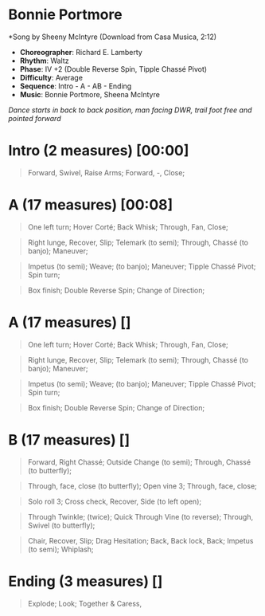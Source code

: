 # Bonnie Portmore
*Song by Sheeny McIntyre (Download from Casa Musica, 2:12)

* **Choreographer**: Richard E. Lamberty
* **Rhythm**: Waltz
* **Phase**: IV +2 (Double Reverse Spin, Tipple Chassé Pivot)
* **Difficulty**: Average
* **Sequence**: Intro - A - AB - Ending
* **Music**: Bonnie Portmore, Sheena McIntyre


*Dance starts in back to back position, man facing DWR, trail foot free and pointed forward*

# Intro (2 measures) [00:00]

> Forward, Swivel, Raise Arms; Forward, -, Close;

# A (17 measures) [00:08]

> One left turn; Hover Corté; Back Whisk; Through, Fan, Close;

> Right lunge, Recover, Slip; Telemark (to semi); Through, Chassé (to banjo); Maneuver;

> Impetus (to semi); Weave; (to banjo); Maneuver; Tipple Chassé Pivot; Spin turn;

> Box finish; Double Reverse Spin; Change of Direction;

# A (17 measures) []

> One left turn; Hover Corté; Back Whisk; Through, Fan, Close;

> Right lunge, Recover, Slip; Telemark (to semi); Through, Chassé (to banjo); Maneuver;

> Impetus (to semi); Weave; (to banjo); Maneuver; Tipple Chassé Pivot; Spin turn;

> Box finish; Double Reverse Spin; Change of Direction;


# B (17 measures) []

> Forward, Right Chassé; Outside Change (to semi); Through, Chassé (to butterfly);

> Through, face, close (to butterfly); Open vine 3; Through, face, close;

> Solo roll 3; Cross check, Recover, Side (to left open);

> Through Twinkle; (twice); Quick Through Vine (to reverse); Through, Swivel (to butterfly);

> Chair, Recover, Slip; Drag Hesitation; Back, Back lock, Back; Impetus (to semi); Whiplash;

# Ending (3 measures) []

> Explode; Look; Together & Caress,

